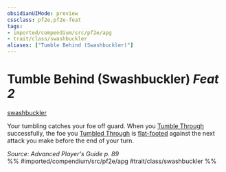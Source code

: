 ```yaml
---
obsidianUIMode: preview
cssclass: pf2e,pf2e-feat
tags:
- imported/compendium/src/pf2e/apg
- trait/class/swashbuckler
aliases: ["Tumble Behind (Swashbuckler)"]
---
```

# Tumble Behind (Swashbuckler)  *Feat 2*  
[swashbuckler](rules/traits/swashbuckler-apg.md)  


Your tumbling catches your foe off guard. When you [Tumble Through](tumble-through.md) successfully, the foe you [Tumbled Through](tumble-through.md) is [flat-footed](conditions.md#Flat-footed) against the next attack you make before the end of your turn.

*Source: Advanced Player's Guide p. 89*  
%% #imported/compendium/src/pf2e/apg #trait/class/swashbuckler %%